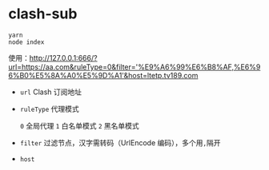 # clash-sub

```
yarn
node index
```

使用：http://127.0.0.1:666/?url=https://aa.com&ruleType=0&filter='%E9%A6%99%E6%B8%AF,%E6%96%B0%E5%8A%A0%E5%9D%A1'&host=ltetp.tv189.com

- `url` Clash 订阅地址

- `ruleType` 代理模式

  `0` 全局代理
  `1` 白名单模式
  `2` 黑名单模式

- `filter` 过滤节点，汉字需转码（UrlEncode 编码），多个用`,`隔开

- `host`
